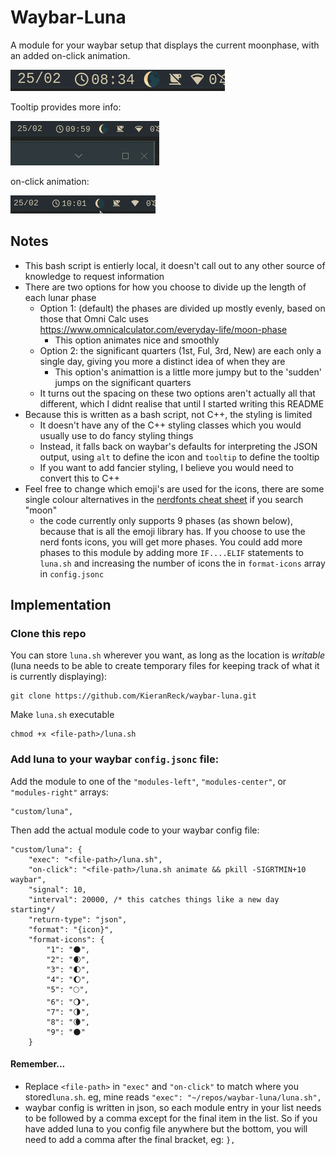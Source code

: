 # Waybar-Luna
A module for your waybar setup that displays the current moonphase, with an added on-click animation.

![that's no moon....oh wait, it is](./luna-in-waybar.png)

Tooltip provides more info:

![tooltip info](./tooltip.gif)

on-click animation:

![on-click animation](./animate.gif)

## Notes
- This bash script is entierly local, it doesn't call out to any other source of knowledge to request information
- There are two options for how you choose to divide up the length of each lunar phase
    - Option 1: (default) the phases are divided up mostly evenly, based on those that Omni Calc uses https://www.omnicalculator.com/everyday-life/moon-phase
        - This option animates nice and smoothly
    - Option 2: the significant quarters (1st, Ful, 3rd, New) are each only a single day, giving you more a distinct idea of when they are
        - This option's animattion is a little more jumpy but to the 'sudden' jumps on the significant quarters
    - It turns out the spacing on these two options aren't actually all that different, which I didnt realise that until I started writing this README
- Because this is written as a bash script, not C++, the styling is limited
    - It doesn't have any of the C++ styling classes which you would usually use to do fancy styling things
    - Instead, it falls back on waybar's defaults for interpreting the JSON output, using `alt` to define the icon and `tooltip` to define the tooltip
    - If you want to add fancier styling, I believe you would need to convert this to C++
- Feel free to change which emoji's are used for the icons, there are some single colour alternatives in the [nerdfonts cheat sheet](https://www.nerdfonts.com/cheat-sheet) if you search "moon"
    - the code currently only supports 9 phases (as shown below), because that is all the emoji library has. If you choose to use the nerd fonts icons, you will get more phases. You could add more phases to this module by adding more `IF....ELIF` statements to `luna.sh` and increasing the number of icons the in `format-icons` array in `config.jsonc` 

## Implementation
### Clone this repo
You can store `luna.sh` wherever you want, as long as the location is *writable* (luna needs to be able to create temporary files for keeping track of what it is currently displaying):
```
git clone https://github.com/KieranReck/waybar-luna.git
```
Make `luna.sh` executable
```
chmod +x <file-path>/luna.sh
```

### Add luna to your waybar `config.jsonc` file:

Add the module to one of the `"modules-left"`, `"modules-center"`, or `"modules-right"` arrays:
```
"custom/luna",
```

Then add the actual module code to your waybar config file:

```
"custom/luna": {
    "exec": "<file-path>/luna.sh",
    "on-click": "<file-path>/luna.sh animate && pkill -SIGRTMIN+10 waybar",
    "signal": 10,
    "interval": 20000, /* this catches things like a new day starting*/
    "return-type": "json",
    "format": "{icon}",
    "format-icons": {
        "1": "🌑",
        "2": "🌒",
        "3": "🌓",
        "4": "🌔",
        "5": "🌕",
        "6": "🌖",
        "7": "🌗",
        "8": "🌘",
        "9": "🌑"
    }
```
#### Remember...
- Replace `<file-path>` in `"exec"` and `"on-click"` to match where you stored`luna.sh`. eg, mine reads `"exec": "~/repos/waybar-luna/luna.sh",`
- waybar config is written in json, so each module entry in your list needs to be followed by a comma except for the final item in the list. So if you have added luna to you config file anywhere but the bottom, you will need to add a comma after the final bracket, eg: `},` 
